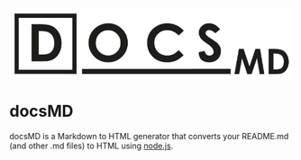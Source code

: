 ![](logo.png)


# docsMD

docsMD is a Markdown to HTML generator that converts your README.md (and other .md files) to HTML using [node.js](https://nodejs.org).